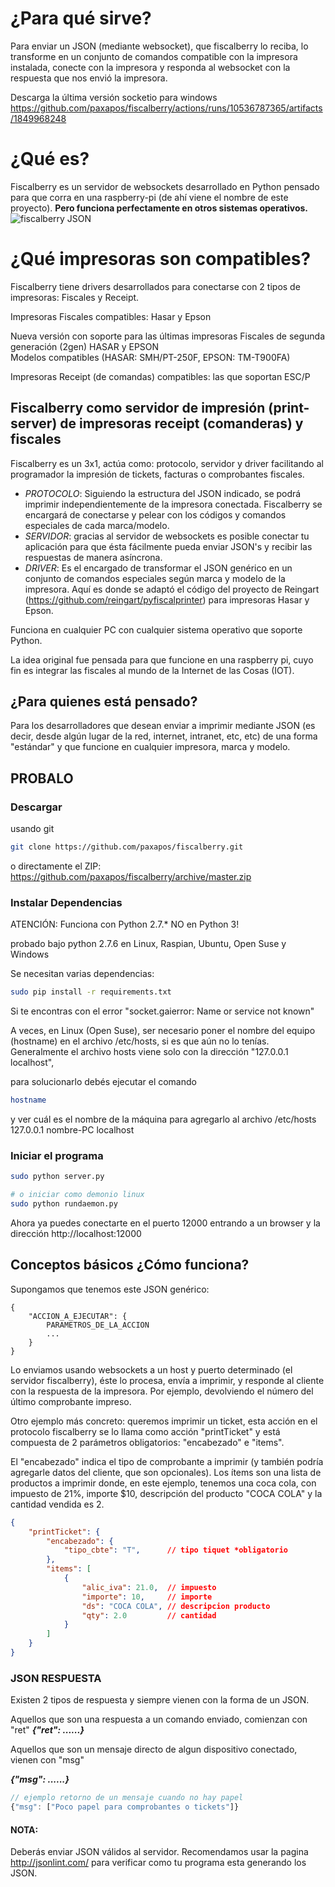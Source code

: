 
# ¿Para qué sirve?
Para enviar un JSON (mediante websocket), que fiscalberry lo reciba, lo transforme en un conjunto de comandos compatible con la impresora instalada, conecte con la impresora y responda al websocket con la respuesta que nos envió la impresora.


Descarga la última versión socketio para windows
https://github.com/paxapos/fiscalberry/actions/runs/10536787365/artifacts/1849968248

# ¿Qué es?
Fiscalberry es un servidor de websockets desarrollado en Python pensado para que corra en una raspberry-pi (de ahí viene el nombre de este proyecto). **Pero funciona perfectamente en otros sistemas operativos.**
![fiscalberry JSON](http://alevilar.com/uploads/entendiendo%20fiscalberry.jpg)

# ¿Qué impresoras son compatibles?
Fiscalberry tiene drivers desarrollados para conectarse con 2 tipos de impresoras: Fiscales y Receipt.

Impresoras Fiscales compatibles: Hasar y Epson

Nueva versión con soporte para las últimas impresoras Fiscales de segunda generación (2gen) HASAR y EPSON <br>
Modelos compatibles (HASAR: SMH/PT-250F, EPSON: TM-T900FA)


Impresoras Receipt (de comandas) compatibles: las que soportan ESC/P


## Fiscalberry como servidor de impresión (print-server) de impresoras receipt (comanderas) y fiscales
Fiscalberry es un 3x1, actúa como: protocolo, servidor y driver facilitando al programador la impresión de tickets, facturas o comprobantes fiscales.

- _PROTOCOLO_: Siguiendo la estructura del JSON indicado, se podrá imprimir independientemente de la impresora conectada. Fiscalberry se encargará de conectarse y pelear con los códigos y comandos especiales de cada marca/modelo.
- _SERVIDOR_: gracias al servidor de websockets es posible conectar tu aplicación para que ésta fácilmente pueda enviar JSON's y recibir las respuestas de manera asíncrona.
- _DRIVER_: Es el encargado de transformar el JSON genérico en un conjunto de comandos especiales según marca y modelo de la impresora. Aquí es donde se adaptó el código del proyecto de Reingart (https://github.com/reingart/pyfiscalprinter) para impresoras Hasar y Epson.

Funciona en cualquier PC con cualquier sistema operativo que soporte Python.

La idea original fue pensada para que funcione en una raspberry pi, cuyo fin es integrar las fiscales al mundo de la Internet de las Cosas (IOT).

## ¿Para quienes está pensado?
Para los desarrolladores que desean enviar a imprimir mediante JSON (es decir, desde algún lugar de la red, internet, intranet, etc, etc) de una forma "estándar" y que funcione en cualquier impresora, marca y modelo.

## PROBALO

### Descargar

usando git
```sh
git clone https://github.com/paxapos/fiscalberry.git
```
o directamente el ZIP: https://github.com/paxapos/fiscalberry/archive/master.zip

### Instalar Dependencias

ATENCIÓN: Funciona con Python 2.7.* NO en Python 3!

probado bajo python 2.7.6 en Linux, Raspian, Ubuntu, Open Suse y Windows

Se necesitan varias dependencias:
```sh
sudo pip install -r requirements.txt

```

Si te encontras con el error "socket.gaierror:  Name or service not known"

A veces, en Linux (Open Suse), ser necesario poner el nombre del equipo (hostname) en el archivo /etc/hosts, si es que aún no lo tenías.
Generalmente el archivo hosts viene solo con la dirección "127.0.0.1 localhost", 

para solucionarlo debés ejecutar el comando 
```bash
hostname
```
y ver cuál es el nombre de la máquina para agregarlo al archivo /etc/hosts
127.0.0.1 nombre-PC localhost



### Iniciar el programa

```sh
sudo python server.py

# o iniciar como demonio linux
sudo python rundaemon.py
```

Ahora ya puedes conectarte en el puerto 12000
entrando a un browser y la dirección http://localhost:12000

## Conceptos básicos ¿Cómo funciona?

Supongamos que tenemos este JSON genérico:
```
{
    "ACCION_A_EJECUTAR": {
        PARAMETROS_DE_LA_ACCION
        ...
    }
}
```
Lo enviamos usando websockets a un host y puerto determinado (el servidor fiscalberry), éste lo procesa, envía a imprimir, y responde al cliente con la respuesta de la impresora. Por ejemplo, devolviendo el número del último comprobante impreso.


Otro ejemplo más concreto: queremos imprimir un ticket, esta acción en el protocolo fiscalberry se lo llama como acción "printTicket" y está compuesta de 2 parámetros obligatorios: "encabezado" e "items".

El "encabezado" indica el tipo de comprobante a imprimir (y también podría agregarle datos del cliente, que son opcionales). 
Los ítems son una lista de productos a imprimir donde, en este ejemplo, tenemos una coca cola, con impuesto de 21%, importe $10, descripción del producto "COCA COLA" y la cantidad vendida es 2.

```json
{
    "printTicket": {
        "encabezado": {
            "tipo_cbte": "T",      // tipo tiquet *obligatorio
        },
        "items": [
            {
                "alic_iva": 21.0,  // impuesto
                "importe": 10,     // importe
                "ds": "COCA COLA", // descripcion producto
                "qty": 2.0         // cantidad
            }
        ]
    }
}
```



### JSON RESPUESTA
Existen 2 tipos de respuesta y siempre vienen con la forma de un JSON.


Aquellos que son una respuesta a un comando enviado, comienzan con "ret"
**_{"ret": ......}_**


Aquellos que son un mensaje directo de algun dispositivo conectado, vienen con "msg"

**_{"msg": ......}_**

```javascript
// ejemplo retorno de un mensaje cuando no hay papel
{"msg": ["Poco papel para comprobantes o tickets"]}
```



#### NOTA:
Deberás enviar JSON válidos al servidor. Recomendamos usar la pagina http://jsonlint.com/ para verificar como tu programa esta generando los JSON.
